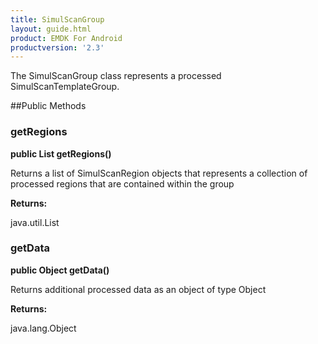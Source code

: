 ```yaml
---
title: SimulScanGroup
layout: guide.html
product: EMDK For Android
productversion: '2.3'
---
```


The SimulScanGroup class represents a processed SimulScanTemplateGroup.

##Public Methods

### getRegions

**public List getRegions()**

Returns a list of SimulScanRegion objects that represents a collection of processed regions
 	that are contained within the group

**Returns:**

java.util.List

### getData

**public Object getData()**

Returns additional processed data as an object of type Object

**Returns:**

java.lang.Object










